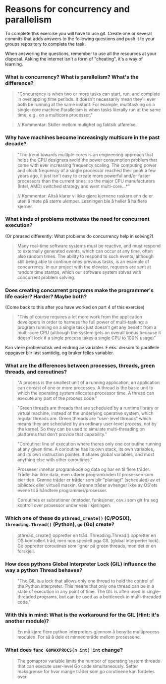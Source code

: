 # Reasons for concurrency and parallelism


To complete this exercise you will have to use git. Create one or several commits that adds answers to the following questions and push it to your groups repository to complete the task.

When answering the questions, remember to use all the resources at your disposal. Asking the internet isn't a form of "cheating", it's a way of learning.

 ### What is concurrency? What is parallelism? What's the difference?
> "Concurrency is when two or more tasks can start, run, and complete in overlapping time periods. It doesn't necessarily mean they'll ever both be running at the same instant. For example, multitasking on a single-core machine.Parallelism is when tasks literally run at the same time, e.g., on a multicore processor."

> // Kommentar: Skiller mellom mulighet og faktsik utførelse.
 
 ### Why have machines become increasingly multicore in the past decade?
 > "The trend towards multiple cores is an engineering approach that helps the CPU designers avoid the power consumption problem that came with ever increasing frequency scaling. The computing power and clock frequency of a single processor reached their peak a few years ago, it just isn't easy to create more powerful and/or faster processors than the current ones; so the major CPU manufacturers (Intel, AMD) switched strategy and went multi-core...*"

> // Kommentar: Altså klarer vi ikke gjøre kjernene raskere enn de er uten å møte på større ulemper. Løsningen ble å heller å ha flere kjerner.
 
 ### What kinds of problems motivates the need for concurrent execution?
 (Or phrased differently: What problems do concurrency help in solving?)
 > Many real-time software systems must be reactive, and must respond to externally generated events, which can occur at any time, often also random times. The ability to respond to such events, although still being able to continue ones previous tasks, is an example of concurrency. In our project with the elevator, requests are sent at random time stamps, which our software system solves with concurrent problem solving. 
 
 ### Does creating concurrent programs make the programmer's life easier? Harder? Maybe both?
 (Come back to this after you have worked on part 4 of this exercise)
 > "This of course requires a lot more work from the application developers in order to harness the full power of multi-tasking: a program running on a single task just doesn't get any benefit from a multi-core CPU (although the system gets an overall bonus because it doesn't lock if a single process takes a single CPU to 100% usage)"
 
 Kan være problematisk ved endring av variabler. F.eks. dersom to parallelle oppgaver blir løst samtidig, og bruker felles variabler.
 
 ### What are the differences between processes, threads, green threads, and coroutines?
 > "A process is the smallest unit of a running application, an application can consist of one or more processes. A thread is the basic unit to which the operating system allocates processor time. A thread can execute any part of the process code." 

> "Green threads are threads that are scheduled by a runtime library or virtual machine, instead of the underlying operative system, which regular threads are. Green threads are “user-level threads” which means they are scheduled by an ordinary user-level process, not by the kernel. So they can be used to simulate multi-threading on platforms that don’t provide that capability."

> "Coroutine: line of execution where theres only one corioutine running at any given time. A corioutine has its own stack, its own variables, and its own instruction pointer. It shares global variables, and most anything else with other coroutines."

> Prosseser innehar programkode og data og har en til flere tråder. Tråder har ikke data, men utfører programkoden til prosessen som eier den. Grønne tråder er tråder som blir "planlagt" (scheduled) av et bibliotek eller virtuell maskin. Grønne tråder avhenger ikke av OS'ets evene til å håndtere programmer/prosesser.

> Coroutines er subrutioner (metoder, funksjoner, osv.) som gir fra seg kontroll over prosessor under veis i kjøringen.

 
 ### Which one of these do `pthread_create()` (C/POSIX), `threading.Thread()` (Python), `go` (Go) create?
> pthread_create() oppretter en tråd. Threading.Thread() oppretter en OS kontrollert tråd, men noe spesielt pga GIL (global interpreter lock). Go oppretter coroutines som ligner på green threads, men det er en forskjell.
 
 ### How does pythons Global Interpreter Lock (GIL) influence the way a python Thread behaves?
 > "The GIL is a lock that allows only one thread to hold the control of the Python interpreter. This means that only one thread can be in a state of execution in any point of time. The GIL is often used in single-threaded programs, but can be used as a bottleneck in multi-threaded code." 
 
 ### With this in mind: What is the workaround for the GIL (Hint: it's another module)?
 > En må kjøre flere python interpreters gjennom å benytte multiprocess modulen. For så å dele et minneområde mellom prosessene.
 
 ### What does `func GOMAXPROCS(n int) int` change? 
 > The gomaprox variable limits the number of operating system threads that can execute user-level Go code simultaneously.
 > Setter maksgrense for hvor mange tråder som go corutinene kan fordeles over.
